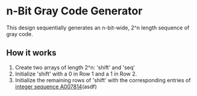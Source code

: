 # n-Bit Gray Code Generator
This design sequentially generates an n-bit-wide, 2^n length sequence of gray code.

## How it works
1. Create two arrays of length 2^n: 'shift' and 'seq'
1. Initialize 'shift' with a 0 in Row 1 and a 1 in Row 2.
1. Initialize the remaining rows of 'shift' with the corresponding entries of [integer sequence A007814](https://oeis.org/A007814)(asdf)
